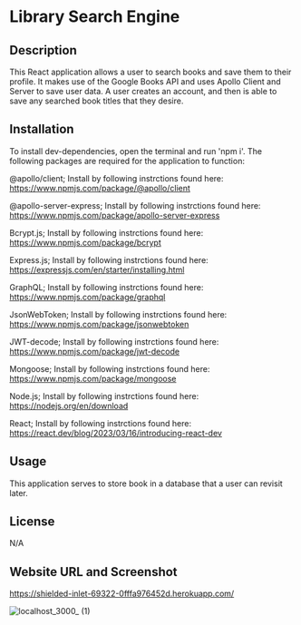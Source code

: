 # Library Search Engine

## Description

This React application allows a user to search books and save them to their profile. It makes use of the Google Books API and uses Apollo Client and Server to save user data. A user creates an account, and then is able to save any searched book titles that they desire.

## Installation

To install dev-dependencies, open the terminal and run 'npm i'. The following packages are required for the application to function:

@apollo/client; Install by following instrctions found here: https://www.npmjs.com/package/@apollo/client

@apollo-server-express; Install by following instrctions found here: https://www.npmjs.com/package/apollo-server-express

Bcrypt.js; Install by following instrctions found here: https://www.npmjs.com/package/bcrypt

Express.js; Install by following instrctions found here: https://expressjs.com/en/starter/installing.html

GraphQL; Install by following instrctions found here: https://www.npmjs.com/package/graphql

JsonWebToken; Install by following instrctions found here: https://www.npmjs.com/package/jsonwebtoken

JWT-decode; Install by following instrctions found here: https://www.npmjs.com/package/jwt-decode

Mongoose; Install by following instrctions found here: https://www.npmjs.com/package/mongoose

Node.js; Install by following instrctions found here: https://nodejs.org/en/download

React; Install by following instrctions found here: https://react.dev/blog/2023/03/16/introducing-react-dev

## Usage

This application serves to store book in a database that a user can revisit later.

## License
  
N/A

## Website URL and Screenshot

https://shielded-inlet-69322-0fffa976452d.herokuapp.com/

![localhost_3000_ (1)](https://github.com/tbohn2/library-search-engine/assets/124842865/ce576703-11d6-44c6-8a2a-66a241210b5a)


